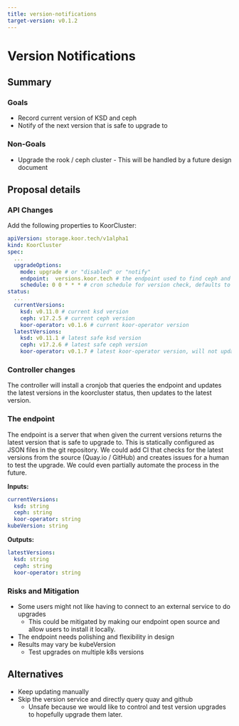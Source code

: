 ```yaml
---
title: version-notifications
target-version: v0.1.2
---
```


# Version Notifications

## Summary

### Goals

- Record current version of KSD and ceph
- Notify of the next version that is safe to upgrade to

### Non-Goals

- Upgrade the rook / ceph cluster - This will be handled by a future design document

## Proposal details

### API Changes
Add the following properties to KoorCluster:

```yaml
apiVersion: storage.koor.tech/v1alpha1
kind: KoorCluster
spec:
  ...
  upgradeOptions:
    mode: upgrade # or "disabled" or "notify"
    endpoint:  versions.koor.tech # the endpoint used to find ceph and rook versions
    schedule: 0 0 * * * # cron schedule for version check, defaults to midnight every day
status:
  ...
  currentVersions:
    ksd: v0.11.0 # current ksd version
    ceph: v17.2.5 # current ceph version
    koor-operator: v0.1.6 # current koor-operator version
  latestVersions:
    ksd: v0.11.1 # latest safe ksd version
    ceph: v17.2.6 # latest safe ceph version
    koor-operator: v0.1.7 # latest koor-operator version, will not update automatically.
```

### Controller changes
The controller will install a cronjob that queries the endpoint and updates the latest versions in the koorcluster status, then updates to the latest version.

### The endpoint
The endpoint is a server that when given the current versions returns the latest version that is safe to upgrade to. This is statically configured as JSON files in the git repository. We could add CI that checks for the latest versions from the source (Quay.io / GitHub) and creates issues for a human to test the upgrade. We could even partially automate the process in the future.

**Inputs:**
```yaml
currentVersions:
  ksd: string
  ceph: string
  koor-operator: string
kubeVersion: string
```

**Outputs:**
```yaml
latestVersions:
  ksd: string
  ceph: string
  koor-operator: string
```
### Risks and Mitigation

- Some users might not like having to connect to an external service to do upgrades
  - This could be mitigated by making our endpoint open source and allow users to install it locally.
- The endpoint needs polishing and flexibility in design
- Results may vary be kubeVersion
  - Test upgrades on multiple k8s versions

## Alternatives

- Keep updating manually
- Skip the version service and directly query quay and github
  - Unsafe because we would like to control and test version upgrades to hopefully upgrade them later.
